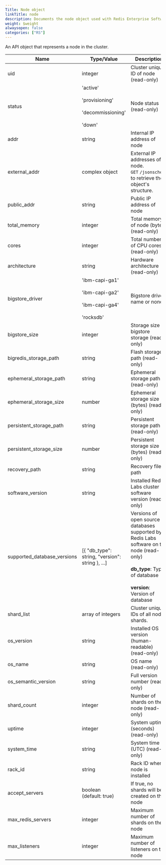 ```yaml
---
Title: Node object
linkTitle: node
description: Documents the node object used with Redis Enterprise Software REST API calls.
weight: $weight
alwaysopen: false
categories: ["RS"]
---
```


An API object that represents a node in the cluster.

| Name | Type/Value | Description |
|------|------------|-------------|
| uid                | integer         | Cluster unique ID of node (read-only) |
| status             | 'active'<br></br>'provisioning'<br></br>'decommissioning'<br></br>'down' | Node status (read-only) |
| addr               | string          | Internal IP address of node  |
| external_addr      | complex object  | External IP addresses of node. `GET`&nbsp;`/jsonschema` to retrieve the object's structure. |
| public_addr        | string          | Public IP address of node    |
| total_memory       | integer         | Total memory of node (bytes) (read-only) |
| cores              | integer         | Total number of CPU cores (read-only) |
| architecture       | string          | Hardware architecture (read-only) |
| bigstore_driver    | 'ibm-capi-ga1'<br></br>'ibm-capi-ga2'<br></br>'ibm-capi-ga4'<br></br>'rocksdb' | Bigstore driver name or none |
| bigstore_size      | integer         | Storage size of bigstore storage (read-only) |
| bigredis_storage_path | string       | Flash storage path (read-only) |
| ephemeral_storage_path | string      | Ephemeral storage path (read-only) |
| ephemeral_storage_size | number     | Ephemeral storage size (bytes) (read-only) |
| persistent_storage_path | string     | Persistent storage path (read-only) |
| persistent_storage_size | number    | Persistent storage size (bytes) (read- only) |
| recovery_path      | string          | Recovery files path          |
| software_version   | string          | Installed Redis Labs cluster software version (read-only) |
| supported_database_versions | [{ "db_type": string, "version": string }, ...] | Versions of open source databases supported by Redis Labs software on the node (read-only)<br></br>**db_type**: Type of database<br></br>**version**: Version of database |
| shard_list         | array of integers | Cluster unique IDs of all node shards. |
| os_version         | string          | Installed OS version (human-readable) (read-only) |
| os_name            | string          | OS name (read-only)     |
| os_semantic_version | string         | Full version number (read-only) |
| shard_count        | integer         | Number of shards on the node (read-only) |
| uptime             | integer         | System uptime (seconds) (read-only) |
| system_time        | string          | System time (UTC) (read-only) |
| rack_id            | string          | Rack ID where node is installed |
| accept_servers     | boolean (default:&nbsp;true) | If true, no shards will be created on the node |
| max_redis_servers  | integer         | Maximum number of shards on the node |
| max_listeners      | integer         | Maximum number of listeners on the node |
